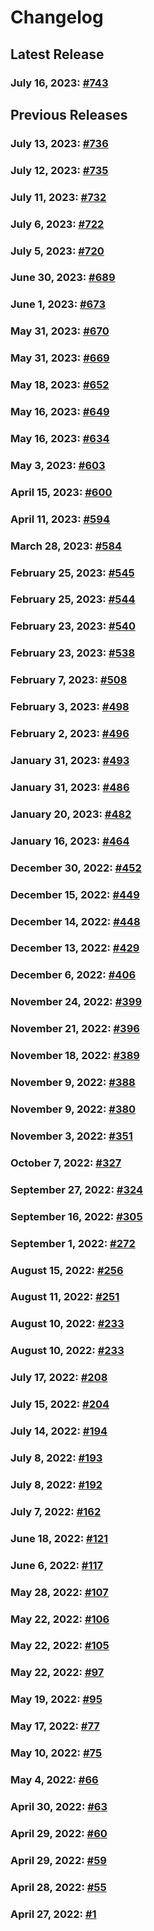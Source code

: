# Changelog


## Latest Release
### July 16, 2023: [#743](/.changelog/pr-743.mdx)


## Previous Releases
### July 13, 2023: [#736](/.changelog/pr-736.mdx)
### July 12, 2023: [#735](/.changelog/pr-735.mdx)
### July 11, 2023: [#732](/.changelog/pr-732.mdx)
### July 6, 2023: [#722](/.changelog/pr-722.mdx)
### July 5, 2023: [#720](/.changelog/pr-720.mdx)
### June 30, 2023: [#689](/.changelog/pr-689.mdx)
### June 1, 2023: [#673](/.changelog/pr-673.mdx)
### May 31, 2023: [#670](/.changelog/pr-670.mdx)
### May 31, 2023: [#669](/.changelog/pr-669.mdx)
### May 18, 2023: [#652](/.changelog/pr-652.mdx)
### May 16, 2023: [#649](/.changelog/pr-649.mdx)
### May 16, 2023: [#634](/.changelog/pr-634.mdx)
### May 3, 2023: [#603](/.changelog/pr-603.mdx)
### April 15, 2023: [#600](/.changelog/pr-600.mdx)
### April 11, 2023: [#594](/.changelog/pr-594.mdx)
### March 28, 2023: [#584](/.changelog/pr-584.mdx)
### February 25, 2023: [#545](/.changelog/pr-545.mdx)
### February 25, 2023: [#544](/.changelog/pr-544.mdx)
### February 23, 2023: [#540](/.changelog/pr-540.mdx)
### February 23, 2023: [#538](/.changelog/pr-538.mdx)
### February 7, 2023: [#508](/.changelog/pr-508.mdx)
### February 3, 2023: [#498](/.changelog/pr-498.mdx)
### February 2, 2023: [#496](/.changelog/pr-496.mdx)
### January 31, 2023: [#493](/.changelog/pr-493.mdx)
### January 31, 2023: [#486](/.changelog/pr-486.mdx)
### January 20, 2023: [#482](/.changelog/pr-482.mdx)
### January 16, 2023: [#464](/.changelog/pr-464.mdx)
### December 30, 2022: [#452](/.changelog/pr-452.mdx)
### December 15, 2022: [#449](/.changelog/pr-449.mdx)
### December 14, 2022: [#448](/.changelog/pr-448.mdx)
### December 13, 2022: [#429](/.changelog/pr-429.mdx)
### December 6, 2022: [#406](/.changelog/pr-406.mdx)
### November 24, 2022: [#399](/.changelog/pr-399.mdx)
### November 21, 2022: [#396](/.changelog/pr-396.mdx)
### November 18, 2022: [#389](/.changelog/pr-389.mdx)
### November 9, 2022: [#388](/.changelog/pr-388.mdx)
### November 9, 2022: [#380](/.changelog/pr-380.mdx)
### November 3, 2022: [#351](/.changelog/pr-351.mdx)
### October 7, 2022: [#327](/.changelog/pr-327.mdx)
### September 27, 2022: [#324](/.changelog/pr-324.mdx)
### September 16, 2022: [#305](/.changelog/pr-305.mdx)
### September 1, 2022: [#272](/.changelog/pr-272.mdx)
### August 15, 2022: [#256](/.changelog/pr-256.mdx)
### August 11, 2022: [#251](/.changelog/pr-251.mdx)
### August 10, 2022: [#233](/.changelog/pr-233.mdx)
### August 10, 2022: [#233](/.changelog/pr-233.mdx)
### July 17, 2022: [#208](/.changelog/pr-208.mdx)
### July 15, 2022: [#204](/.changelog/pr-204.mdx)
### July 14, 2022: [#194](/.changelog/pr-194.mdx)
### July 8, 2022: [#193](/.changelog/pr-193.mdx)
### July 8, 2022: [#192](/.changelog/pr-192.mdx)
### July 7, 2022: [#162](/.changelog/pr-162.mdx)
### June 18, 2022: [#121](/.changelog/pr-121.mdx)
### June 6, 2022: [#117](/.changelog/pr-117.mdx)
### May 28, 2022: [#107](/.changelog/pr-107.mdx)
### May 22, 2022: [#106](/.changelog/pr-106.mdx)
### May 22, 2022: [#105](/.changelog/pr-105.mdx)
### May 22, 2022: [#97](/.changelog/pr-97.mdx)
### May 19, 2022: [#95](/.changelog/pr-95.mdx)
### May 17, 2022: [#77](/.changelog/pr-77.mdx)
### May 10, 2022: [#75](/.changelog/pr-75.mdx)
### May 4, 2022: [#66](/.changelog/pr-66.mdx)
### April 30, 2022: [#63](/.changelog/pr-63.mdx)
### April 29, 2022: [#60](/.changelog/pr-60.mdx)
### April 29, 2022: [#59](/.changelog/pr-59.mdx)
### April 28, 2022: [#55](/.changelog/pr-55.mdx)
### April 27, 2022: [#1](/.changelog/pr-1.mdx)